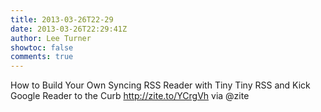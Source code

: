 ```yaml
---
title: 2013-03-26T22-29
date: 2013-03-26T22:29:41Z
author: Lee Turner
showtoc: false
comments: true
---
```


How to Build Your Own Syncing RSS Reader with Tiny Tiny RSS and Kick Google Reader to the Curb http://zite.to/YCrgVh via @zite

